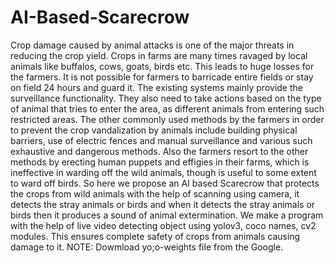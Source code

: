 # AI-Based-Scarecrow
Crop damage caused by animal attacks is one of the major threats in reducing the crop yield. Crops in farms are many times ravaged by local animals like buffalos, cows, goats, birds etc. This leads to huge losses for the farmers. It is not possible for farmers to barricade entire fields or stay on field 24 hours and guard it. The existing systems mainly provide the surveillance functionality. They also need to take actions based on the type of animal that tries to enter the area, as different animals from entering such restricted areas. The other commonly used methods by the farmers in order to prevent the crop vandalization by animals include building physical barriers, use of electric fences and manual surveillance and various such exhaustive and dangerous methods. Also the farmers resort to the other methods by erecting human puppets and effigies in their farms, which is ineffective in warding off the wild animals, though is useful to some extent to ward off birds. So here we propose an AI based Scarecrow that protects the crops from wild animals with the help of scanning using camera, it detects the stray animals or birds and when it detects the stray animals or birds then it produces a sound of animal extermination. We make a program with the help of live video detecting object using yolov3, coco names, cv2 modules. This ensures complete safety of crops from animals causing damage to it.
NOTE: Dowmload yo;o-weights file from the Google.
